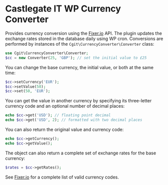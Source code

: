 # Castlegate IT WP Currency Converter

Provides currency conversion using the [Fixer.io](http://fixer.io/) API. The plugin updates the exchange rates stored in the database daily using WP cron. Conversions are performed by instances of the `Cgit\CurrencyConverter\Converter` class:

~~~ php
use Cgit\CurrencyConverter\Converter;
$cc = new Converter(25, 'GBP'); // set the initial value to £25
~~~

You can change the base currency, the initial value, or both at the same time:

~~~ php
$cc->setCurrency('EUR');
$cc->setValue(50);
$cc->set(50, 'EUR');
~~~

You can get the value in another currency by specifying its three-letter currency code and an optional number of decimal places:

~~~ php
echo $cc->get('USD'); // floating point decimal
echo $cc->get('USD', 2); // formatted with two decimal places
~~~

You can also return the original value and currency code:

~~~ php
echo $cc->getCurrency();
echo $cc->getValue();
~~~

The object can also return a complete set of exchange rates for the base currency:

~~~ php
$rates = $cc->getRates();
~~~

See [Fixer.io](http://fixer.io/) for a complete list of valid currency codes.
